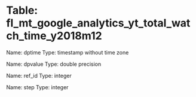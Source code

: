 Table: fl_mt_google_analytics_yt_total_watch_time_y2018m12
==========================================================

Name: dptime
Type: timestamp without time zone

Name: dpvalue
Type: double precision

Name: ref_id
Type: integer

Name: step
Type: integer

